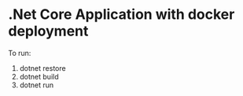 ﻿<h1>.Net Core Application with docker deployment</h1>

To run:

1. dotnet restore
2. dotnet build
3. dotnet run